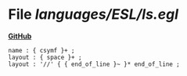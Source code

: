 # File _languages/ESL/ls.egl_
**[GitHub](https://github.com/softlang/yas/blob/master/languages/ESL/ls.egl)**
```
name : { csymf }+ ;
layout : { space }+ ;
layout : '//' { { end_of_line }~ }* end_of_line ;
```
